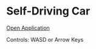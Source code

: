 # Self-Driving Car  

[Open Application](https://daniel-page.github.io/self-driving-car/)  

Controls: WASD or Arrow Keys
